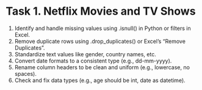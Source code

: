 # Task 1.  Netflix Movies and TV Shows
1. Identify and handle missing values using .isnull() in Python or filters in Excel.
2. Remove duplicate rows using .drop_duplicates() or Excel’s “Remove Duplicates”.
3. Standardize text values like gender, country names, etc.
4. Convert date formats to a consistent type (e.g., dd-mm-yyyy).
5. Rename column headers to be clean and uniform (e.g., lowercase, no spaces).
6. Check and fix data types (e.g., age should be int, date as datetime).
